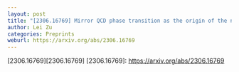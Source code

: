 ```yaml
---
layout: post
title: "[2306.16769] Mirror QCD phase transition as the origin of the nanohertz Stochastic Gravitational-Wave Background"
author: Lei Zu
categories: Preprints
weburl: https://arxiv.org/abs/2306.16769
---
```


[2306.16769][2306.16769]
[2306.16769]: https://arxiv.org/abs/2306.16769
